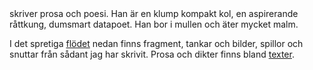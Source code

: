 <script>
  import TitleText from "$lib/components/text/TitleText.svelte";
</script>

<TitleText>
  skriver prosa och poesi. Han är en klump kompakt kol, en aspirerande råttkung, dumsmart datapoet.
  Han bor i mullen och äter mycket malm.
</TitleText>

I det spretiga <a class="clickable" href="#feed">flödet</a> nedan finns fragment, tankar och bilder, spillor och snuttar från sådant jag har skrivit. Prosa och dikter finns bland <a class="clickable" href="/work">texter</a>.

<div style="padding-bottom: 1em" id="feed"></div>
